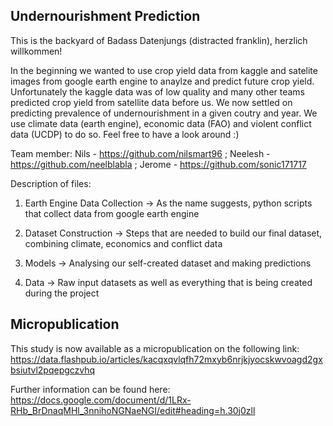 ## Undernourishment Prediction

This is the backyard of Badass Datenjungs (distracted franklin), herzlich willkommen!

In the beginning we wanted to use crop yield data from kaggle and satelite images from google earth engine to anaylze and predict future crop yield.
Unfortunately the kaggle data was of low quality and many other teams predicted crop yield from satellite data before us. We now settled on predicting
prevalence of undernourishment in a given coutry and year. We use climate data (earth engine), economic data (FAO) and violent conflict data (UCDP)
to do so. Feel free to have a look around :)

Team member:
Nils - https://github.com/nilsmart96 ;
Neelesh - https://github.com/neelblabla ;
Jerome - https://github.com/sonic171717

Description of files:

1) Earth Engine Data Collection -> As the name suggests, python scripts that collect data from google earth engine

2) Dataset Construction -> Steps that are needed to build our final dataset, combining climate, economics and conflict data

3) Models -> Analysing our self-created dataset and making predictions

4) Data -> Raw input datasets as well as everything that is being created during the project

## Micropublication
This study is now available as a micropublication on the following link:
https://data.flashpub.io/articles/kacqxqvlqfh72mxyb6nrjkjyocskwvoagd2gxbsiutvl2pqepgczvhq

Further information can be found here:
https://docs.google.com/document/d/1LRx-RHb_BrDnaqMHl_3nnihoNGNaeNGI/edit#heading=h.30j0zll
